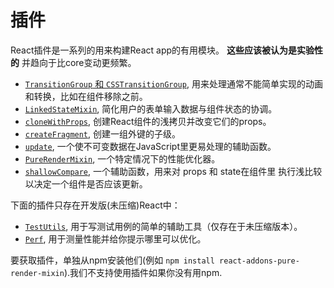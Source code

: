 # 插件

React插件是一系列的用来构建React app的有用模块。 **这些应该被认为是实验性的** 并趋向于比core变动更频繁。

- [`TransitionGroup` 和 `CSSTransitionGroup`](animation.html), 用来处理通常不能简单实现的动画和转换，比如在组件移除之前。
- [`LinkedStateMixin`](two-way-binding-helpers.html), 简化用户的表单输入数据与组件状态的协调。
- [`cloneWithProps`](clone-with-props.html), 创建React组件的浅拷贝并改变它们的props。
- [`createFragment`](create-fragment.html), 创建一组外键的子级。
- [`update`](update.html), 一个使不可变数据在JavaScript里更易处理的辅助函数。
- [`PureRenderMixin`](pure-render-mixin.html), 一个特定情况下的性能优化器。
- [`shallowCompare`](shallow-compare.html), 一个辅助函数，用来对 props 和 state在组件里 执行浅比较 以决定一个组件是否应该更新。

下面的插件只存在开发版(未压缩)React中：

- [`TestUtils`](test-utils.html), 用于写测试用例的简单的辅助工具（仅存在于未压缩版本）。
- [`Perf`](perf.html), 用于测量性能并给你提示哪里可以优化。

要获取插件，单独从npm安装他们(例如 `npm install react-addons-pure-render-mixin`).我们不支持使用插件如果你没有用npm.
